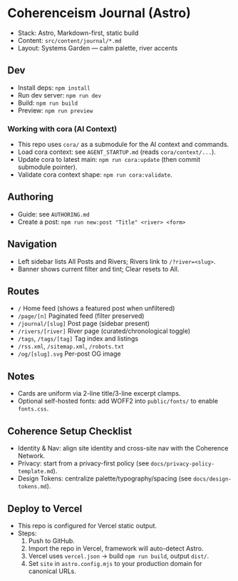 # Coherenceism Journal (Astro)

- Stack: Astro, Markdown-first, static build
- Content: `src/content/journal/*.md`
- Layout: Systems Garden — calm palette, river accents

## Dev
- Install deps: `npm install`
- Run dev server: `npm run dev`
- Build: `npm run build`
- Preview: `npm run preview`

### Working with cora (AI Context)
- This repo uses `cora/` as a submodule for the AI context and commands.
- Load cora context: see `AGENT_STARTUP.md` (reads `cora/context/...`).
- Update cora to latest main: `npm run cora:update` (then commit submodule pointer).
- Validate cora context shape: `npm run cora:validate`.

## Authoring
- Guide: see `AUTHORING.md`
- Create a post: `npm run new:post "Title" <river> <form>`

## Navigation
- Left sidebar lists All Posts and Rivers; Rivers link to `/?river=<slug>`.
- Banner shows current filter and tint; Clear resets to All.

## Routes
- `/` Home feed (shows a featured post when unfiltered)
- `/page/[n]` Paginated feed (filter preserved)
- `/journal/[slug]` Post page (sidebar present)
- `/rivers/[river]` River page (curated/chronological toggle)
- `/tags`, `/tags/[tag]` Tag index and listings
- `/rss.xml`, `/sitemap.xml`, `/robots.txt`
- `/og/[slug].svg` Per-post OG image

## Notes
- Cards are uniform via 2-line title/3-line excerpt clamps.
- Optional self-hosted fonts: add WOFF2 into `public/fonts/` to enable `fonts.css`.

## Coherence Setup Checklist
- Identity & Nav: align site identity and cross-site nav with the Coherence Network.
- Privacy: start from a privacy-first policy (see `docs/privacy-policy-template.md`).
- Design Tokens: centralize palette/typography/spacing (see `docs/design-tokens.md`).

## Deploy to Vercel
- This repo is configured for Vercel static output.
- Steps:
  1. Push to GitHub.
  2. Import the repo in Vercel, framework will auto-detect Astro.
  3. Vercel uses `vercel.json` → build `npm run build`, output `dist/`.
  4. Set `site` in `astro.config.mjs` to your production domain for canonical URLs.

